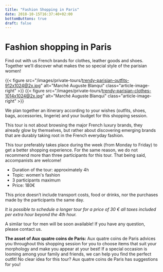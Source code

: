 ```yaml
---
title: "Fashion Shopping in Paris"
date: 2018-10-15T16:37:40+02:00
bottomButtons: true
draft: false
---
```


# Fashion shopping in Paris

Find out with us French brands for clothes, leather goods and shoes. Together we’ll discover what makes the so special style of the parisian women!

{{< figure src="/images/private-tours/trendy-parisian-outfits-912x1024@2x.jpg" alt="Marché Auguste Blanqui" class="article-image-right" >}}
{{< figure src="/images/private-tours/trendy-parisian-clothes-1014x1024@2x.jpg" alt="Marché Auguste Blanqui" class="article-image-right" >}}

We plan together an itinerary according to your wishes (outfits, shoes, bags, accessories, lingerie) and your budget for this shopping session.

This tour is not about browsing the major French luxury brands, they already glow by themselves, but rather about discovering emerging brands that are durably taking root in the French everyday fashion.

This tour preferably takes place during the week (from Monday to Friday) to get a better shopping experience. For the same reason, we do not recommend more than three participants for this tour. That being said, accompanists are welcome!

* Duration of the tour:  approximately 4h
* Topic: women's fashion
* 3 participants maximum
* Price: 180€

This price doesn’t include transport costs, food or drinks, nor the purchases made by the participants the same day.

*It is possible to schedule a longer tour for a price of 30 € all taxes included per extra hour beyond the 4th hour.*

A similar tour for men will be soon available! If you have any question, please contact us.

**The asset of Aux quatre coins de Paris:** Aux quatre coins de Paris advices you throughout this shopping session for you to choose items that suit your morphology and make you appear at your best! If a special occasion is looming among your family and friends, we can help you find the perfect outfit! No clear idea for this tour? Aux quatre coins de Paris has suggestions for you!
